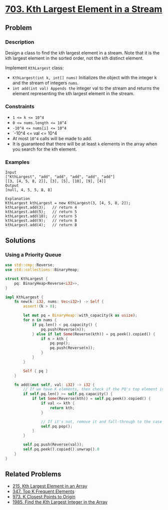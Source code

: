 # [703. Kth Largest Element in a Stream](https://leetcode.com/problems/kth-largest-element-in-a-stream/)

## Problem

### Description

Design a class to find the `k`th largest element in a stream. Note that it is
the `k`th largest element in the sorted order, not the `k`th distinct element.

Implement `KthLargest` class:

* `KthLargest(int k, int[] nums)` Initializes the object with the integer k and
  the stream of integers `nums`.
* `int add(int val) Appends the` integer val to the stream and returns the
  element representing the `k`th largest element in the stream.

### Constraints

* `1 <= k <= 10^4`
* `0 <= nums.length <= 10^4`
* `-10^4 <= nums[i] <= 10^4`
* `-10^4 <= val <= 10^4
* At most `10^4` calls will be made to add.
* It is guaranteed that there will be at least `k` elements in the array when
  you search for the `k`th element.

### Examples

```text
Input
["KthLargest", "add", "add", "add", "add", "add"]
[[3, [4, 5, 8, 2]], [3], [5], [10], [9], [4]]
Output
[null, 4, 5, 5, 8, 8]

Explanation
KthLargest kthLargest = new KthLargest(3, [4, 5, 8, 2]);
kthLargest.add(3);   // return 4
kthLargest.add(5);   // return 5
kthLargest.add(10);  // return 5
kthLargest.add(9);   // return 8
kthLargest.add(4);   // return 8
```

## Solutions

### Using a Priority Queue

```rust
use std::cmp::Reverse;
use std::collections::BinaryHeap;

struct KthLargest {
    pq: BinaryHeap<Reverse<i32>>,
}

impl KthLargest {
    fn new(k: i32, nums: Vec<i32>) -> Self {
        assert!(k > 0);

        let mut pq = BinaryHeap::with_capacity(k as usize);
        for n in nums {
            if pq.len() < pq.capacity() {
                pq.push(Reverse(n));
            } else if let Some(Reverse(kth)) = pq.peek().copied() {
                if n > kth {
                    pq.pop();
                    pq.push(Reverse(n));
                }
            }
        }

        Self { pq }
    }

    fn add(&mut self, val: i32) -> i32 {
        // If we have K elements, then check if the PQ's top element is the answer
        if self.pq.len() >= self.pq.capacity() {
            if let Some(Reverse(kth)) = self.pq.peek().copied() {
                if val <= kth {
                    return kth;
                }

                // If it's not, remove it and fall-through to the case where we don't jave K elements yet
                self.pq.pop();
            }
        }

        self.pq.push(Reverse(val));
        self.pq.peek().copied().unwrap().0
    }
}
```

## Related Problems

* [215. Kth Largest Element in an Array](/leetcode/200%20-%20299/215%20-%20Kth%20Largest%20Element%20in%20an%20Array.md)
* [347. Top K Frequent Elements](/leetcode/300%20-%20399/347%20-%20Top%20K%20Frequent%20Elements.md)
* [973. K Closest Points to Origin](/leetcode/900%20-%20999/973%20-%20K%20Closest%20Points%20to%20Origin.md)
* [1985. Find the Kth Largest Integer in the Array](/leetcode/1900%20-%201999/1985%20-%20Find%20the%20Kth%20Largest%20Integer%20in%20the%20Array.md)

